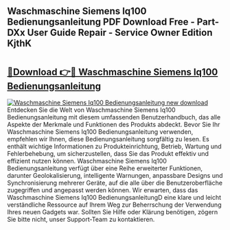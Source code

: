 ## Waschmaschine Siemens Iq100 Bedienungsanleitung PDF Download Free - Part-DXx User Guide Repair - Service Owner Edition KjthK

# <h2><a href="http://df2pykf.blite.top/?on=Waschmaschine+Siemens+Iq100+Bedienungsanleitung">🔗Download 👉🔴 Waschmaschine Siemens Iq100 Bedienungsanleitung</a></h2>

[![Waschmaschine Siemens Iq100 Bedienungsanleitung new download](https://i.imgur.com/lujVjoI.png)](http://df2pykf.blite.top/?on=Waschmaschine+Siemens+Iq100+Bedienungsanleitung)
Entdecken Sie die Welt von Waschmaschine Siemens Iq100 Bedienungsanleitung mit diesem umfassenden Benutzerhandbuch, das alle Aspekte der Merkmale und Funktionen des Produkts abdeckt. Bevor Sie Ihr Waschmaschine Siemens Iq100 Bedienungsanleitung verwenden, empfehlen wir Ihnen, diese Bedienungsanleitung sorgfältig zu lesen. Es enthält wichtige Informationen zu Produkteinrichtung, Betrieb, Wartung und Fehlerbehebung, um sicherzustellen, dass Sie das Produkt effektiv und effizient nutzen können. Waschmaschine Siemens Iq100 Bedienungsanleitung verfügt über eine Reihe erweiterter Funktionen, darunter Geolokalisierung, intelligente Warnungen, anpassbare Designs und Synchronisierung mehrerer Geräte, auf die alle über die Benutzeroberfläche zugegriffen und angepasst werden können. Wir erwarten, dass das Waschmaschine Siemens Iq100 BedienungsanleitungD eine klare und leicht verständliche Ressource auf Ihrem Weg zur Beherrschung der Verwendung Ihres neuen Gadgets war. Sollten Sie Hilfe oder Klärung benötigen, zögern Sie bitte nicht, unser Support-Team zu kontaktieren.
